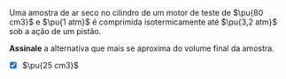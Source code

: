 Uma amostra de ar seco no cilindro de um motor de teste de $\pu{80 cm3}$ e $\pu{1 atm}$ é comprimida isotermicamente até $\pu{3,2 atm}$ sob a ação de um pistão.

**Assinale** a alternativa que mais se aproxima do volume final da amostra.

- [x] $\pu{25 cm3}$
